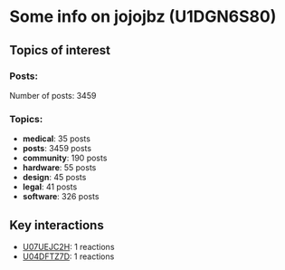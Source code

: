 # Some info on jojojbz (U1DGN6S80)


## Topics of interest

### Posts: 

Number of posts: 3459

### Topics:

* __medical__: 35 posts
* __posts__: 3459 posts
* __community__: 190 posts
* __hardware__: 55 posts
* __design__: 45 posts
* __legal__: 41 posts
* __software__: 326 posts

## Key interactions 

* [U07UEJC2H](./U07UEJC2H.md): 1 reactions
* [U04DFTZ7D](./U04DFTZ7D.md): 1 reactions
